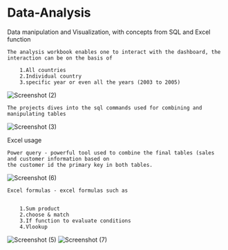 # Data-Analysis
Data manipulation and Visualization, with concepts from SQL and Excel function


    The analysis workbook enables one to interact with the dashboard, the interaction can be on the basis of 
      
        1.All countries
        2.Individual country
        3.specific year or even all the years (2003 to 2005)
        
 ![Screenshot (2)](https://user-images.githubusercontent.com/86672704/174581759-de41d376-a821-4407-9e63-9217f199027b.png)
        
        
        
  
    The projects dives into the sql commands used for combining and manipulating tables 
    
![Screenshot (3)](https://user-images.githubusercontent.com/86672704/174582830-05302af2-20f0-4f7e-920f-759f3871b55f.png)


    
 
Excel usage

    Power query - powerful tool used to combine the final tables (sales and customer information based on 
    the customer id the primary key in both tables.
![Screenshot (6)](https://user-images.githubusercontent.com/86672704/174582789-da77e75c-e200-4762-a6df-5dc3c2944474.png)


    
    Excel formulas - excel formulas such as 


        1.Sum product
        2.choose & match 
        3.If function to evaluate conditions
        4.Vlookup
![Screenshot (5)](https://user-images.githubusercontent.com/86672704/174582880-cd29f497-3a5d-4919-9910-e1e7385194df.png)
![Screenshot (7)](https://user-images.githubusercontent.com/86672704/174583251-c475605b-5312-4236-8b53-315d044a3d65.png)
